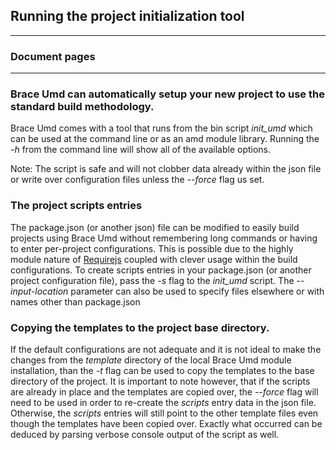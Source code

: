## Running the project initialization tool

---
### Document pages

---


### Brace Umd can automatically setup your new project to use the standard build methodology.

Brace Umd comes with a tool that runs from the bin script *init_umd* which can be used at the command line or as an amd module library. Running the *-h* from the command line will show all of the available options.

Note: The script is safe and will not clobber data already within the json file or write over configuration files unless the *--force* flag us set.

### The project scripts entries
  The package.json (or another json) file can be modified to easily build projects using Brace Umd without remembering long commands or having to enter per-project configurations. This is possible due to the highly module nature of [Requirejs](https://github.com/requirejs) coupled with clever usage within the build configurations. To create scripts entries in your package.json (or another project configuration file), pass the *-s* flag to the *init_umd* script. The *--input-location* parameter can also be used to specify files elsewhere or with names other than package.json

### Copying the templates to the project base directory.
If the default configurations are not adequate and it is not ideal to make the changes from the *template* directory of the local Brace Umd module installation, than the *-t* flag can be used to copy the templates to the base directory of the project. It is important to note however, that if the scripts are already in place and the templates are copied over, the *--force* flag will need to be used in order to re-create the *scripts* entry data in the json file. Otherwise, the *scripts* entries will still point to the other template files even though the templates have been copied over. Exactly what occurred can be deduced by parsing verbose console output of the script as well.
